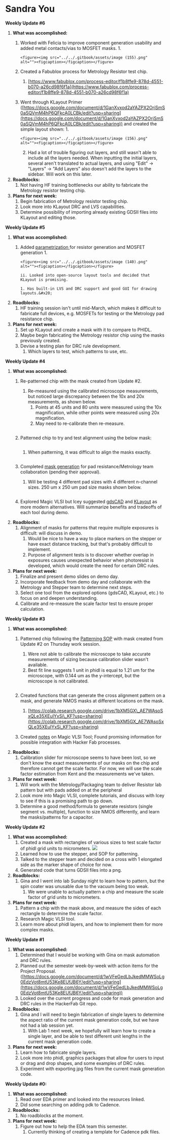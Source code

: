 # Sandra You

**Weekly Update #6**&#x20;

1. **What was accomplished:**
   1. Worked with Felicia to improve component generation usability and added metal contacts/vias to MOSFET masks.
      1.

          <figure><img src="../../.gitbook/assets/image (155).png" alt=""><figcaption></figcaption></figure>


   2. Created a Fabublox process for Metrology Resistor test chip.
      1. [https://www.fabublox.com/process-editor/f1b8ffe9-878d-4551-b070-a26cd98f6f1a](https://www.fabublox.com/process-editor/f1b8ffe9-878d-4551-b070-a26cd98f6f1a)
   3. Went through KLayout Primer ([https://docs.google.com/document/d/1GanXvxod2aYAZPX2OrjSmS0aSQVmM4hP6QFkcA0LCBk/edit?usp=sharing](https://docs.google.com/document/d/1GanXvxod2aYAZPX2OrjSmS0aSQVmM4hP6QFkcA0LCBk/edit?usp=sharing)) and created the simple layout shown:
      1.

          <figure><img src="../../.gitbook/assets/image (156).png" alt=""><figcaption></figcaption></figure>


      2. Had a lot of trouble figuring out layers, and still wasn't able to include all the layers needed. When inputting the initial layers, several aren't translated to actual layers, and using "Edit" -> "Layers" -> "Add Layers" also doesn't add the layers to the sidebar. Will work on this later.
2. **Roadblocks:**
   1. Not having HF training bottlenecks our ability to fabricate the Metrology resistor testing chip.
3. **Plans for next week:**
   1. Begin fabrication of Metrology resistor testing chip.
   2. Look more into KLayout DRC and LVS capabilities.
   3. Determine possibility of importing already existing GDSII files into KLayout and editing those.&#x20;

**Weekly Update #5**&#x20;

1. **What was accomplished:**
   1. Added [parametrization ](https://colab.research.google.com/drive/1XhXm_uumourmU2MWrl_YJQnlEl-nG5eg?usp=sharing)for resistor generation and MOSFET generation
      1.

          <figure><img src="../../.gitbook/assets/image (140).png" alt=""><figcaption></figcaption></figure>

          ii. Looked into open-source layout tools and decided that KLayout is promising.

          1. Has built-in LVS and DRC support and good GUI for drawing layouts.&#x20;
2. **Roadblocks:**
   1. HF training session isn't until mid-March, which makes it difficult to fabricate full devices, e.g. MOSFETs for testing or the Metrology pad resistance chip.&#x20;
3. **Plans for next week:**
   1. Set up KLayout and create a mask with it to compare to PHIDL.&#x20;
   2. Maybe begin fabricating the Metrology resistor chip using the masks previously created.
   3. Devise a testing plan for DRC rule development.
      1. Which layers to test, which patterns to use, etc.&#x20;

**Weekly Update #4**&#x20;

1. **What was accomplished:**
   1.  Re-patterned chip with the mask created from Update #2.

       1. Re-measured using the calibrated microscope measurements, but noticed large discrepancy between the 10x and 20x measurements, as shown below.&#x20;
          1. Points at 45 units and 80 units were measured using the 10x magnification, while other points were measured using 20x magnification.&#x20;
          2. May need to re-calibrate then re-measure.&#x20;

       <figure><img src="../../.gitbook/assets/image (107).png" alt=""><figcaption></figcaption></figure>
   2.  Patterned chip to try and test alignment using the below mask:

       <figure><img src="../../.gitbook/assets/image (108).png" alt=""><figcaption></figcaption></figure>

       1.  When patterning, it was difficult to align the masks exactly.&#x20;

           <figure><img src="../../.gitbook/assets/image (109).png" alt=""><figcaption></figcaption></figure>
   3. Completed [mask generation](https://colab.research.google.com/drive/1bXM5GX_AE7WAsoSxQLe35XEuIYxSi_KF?usp=sharing) for pad resistance/Metrology team collaboration (pending their approval).&#x20;
      1.  Will be testing 4 different pad sizes with 4 different n-channel sizes. 250 um x 250 um pad size masks shown below.

          <figure><img src="../../.gitbook/assets/image (110).png" alt=""><figcaption></figcaption></figure>
   4. Explored Magic VLSI but Icey suggested [gdsCAD](https://pythonhosted.org/gdsCAD/) and [KLayout](https://www.klayout.de/intro.html) as more modern alternatives. Will summarize benefits and tradeoffs of each tool during demo.
2. **Roadblocks:**
   1. Alignment of masks for patterns that require multiple exposures is difficult: will discuss in demo.
      1. Would be nice to have a way to place markers on the stepper or have exact distance tracking, but that's probably difficult to implement.&#x20;
      2. Purpose of alignment tests is to discover whether overlap in exposures causes unexpected behavior when photoresist is developed, which would create the need for certain DRC rules.&#x20;
3. **Plans for next week:**
   1. Finalize and present demo slides on demo day.
   2. Incorporate feedback from demo day and collaborate with the Metrology and Stepper team to determine next steps.
   3. Select one tool from the explored options (gdsCAD, KLayout, etc.) to focus on and deepen understanding.
   4. Calibrate and re-measure the scale factor test to ensure proper calculation.

**Weekly Update #3**&#x20;

1. **What was accomplished:**
   1.  Patterned chip following the [Patterning SOP](https://docs.hackerfab.org/home/standard-operating-procedures/patterning-sop-stepper-v2) with mask created from Update #2 on Thursday work session.&#x20;

       1. Were not able to calibrate the microscope to take accurate measurements of sizing because calibration slider wasn't available.&#x20;
       2. Best fit line suggests 1 unit in phidl is equal to 1.21 um for the microscope, with 0.144 um as the y-intercept, but the microscope is not calibrated.

       <figure><img src="../../.gitbook/assets/Screenshot 2025-02-09 at 3.41.49 PM.png" alt=""><figcaption></figcaption></figure>
   2. Created functions that can generate the cross alignment pattern on a mask, and generate NMOS masks at different locations on the mask.
      1. [https://colab.research.google.com/drive/1bXM5GX\_AE7WAsoSxQLe35XEuIYxSi\_KF?usp=sharing](https://colab.research.google.com/drive/1bXM5GX_AE7WAsoSxQLe35XEuIYxSi_KF?usp=sharing)
   3. Created [notes](https://docs.google.com/document/d/1OxRwDAGWQshovCu0T7od8k_w8QDzJhXd8bczofuO1x4/edit?usp=sharing) on Magic VLSI Tool; Found promising information for possible integration with Hacker Fab processes.
2. **Roadblocks:**
   1. Calibration slider for microscope seems to have been lost, so we don't know the exact measurements of our masks on the chip and therefore cannot get the scale factor. For now, we will use the scale factor estimation from Kent and the measurements we've taken.&#x20;
3. **Plans for next week:**
   1. Will work with the Metrology/Packaging team to deliver Resistor lab pattern but with pads added on at the peripheral
   2. Look more into Magic VLSI, complete tutorials, and discuss with Icey to see if this is a promising path to go down.
   3. Determine a good method/formula to generate resistors (single segment vs. multiple), function to size NMOS differently, and learn the masks/patterns for a capacitor.

**Weekly Update #2**

1. **What was accomplished:**
   1. Created a mask with rectangles of various sizes to test scale factor of phidl grid units to micrometers. ![](<../../.gitbook/assets/rectangles (1) (1).png>)
   2. Learned how to use the stepper, and SOP for patterning.
   3. Talked to the stepper team and decided on a cross with 1 elongated side as the marker shape of choice for now.
   4. Generated code that turns GDSII files into a png.
2. **Roadblocks:**
   1. Gina and I went into lab Sunday night to learn how to pattern, but the spin coater was unusable due to the vacuum being too weak.&#x20;
      1. We were unable to actually pattern a chip and measure the scale factor of grid units to micrometers.
3. **Plans for next week:**
   1. Pattern a chip with the mask above, and measure the sides of each rectangle to determine the scale factor.&#x20;
   2. Research Magic VLSI tool.
   3. Learn more about phidl layers, and how to implement them for more complex masks.

**Weekly Update #1**&#x20;

1. **What was accomplished:**
   1. Determined that I would be working with Gina on mask automation and DRC rules.
   2. Planned out the semester week-by-week with action items for the Project Proposal. ([https://docs.google.com/document/d/1wVFeGedLbJkedMMWSoLg0EdzVot8mtU53Ke8EUfJB6Y/edit?usp=sharing](https://docs.google.com/document/d/1wVFeGedLbJkedMMWSoLg0EdzVot8mtU53Ke8EUfJB6Y/edit?usp=sharing))
   3. Looked over the current progress and code for mask generation and DRC rules in the HackerFab Git repo.
2. **Roadblocks:**
   1. Gina and I will need to begin fabrication of single layers to determine the aspect ratio of the current mask generation code, but we have not had a lab session yet.&#x20;
      1. With Lab 1 next week, we hopefully will learn how to create a single layer, and be able to test different unit lengths in the current mask generation code.
3. **Plans for next week:**
   1. Learn how to fabricate single layers.
   2. Look more into phidl, graphics packages that allow for users to input or drag and drop shapes, and some examples of DRC rules.
   3. Experiment with exporting jpg files from the current mask generation code.&#x20;

**Weekly Update #0:**

1. **What was accomplished:**
   1. Read over EDA primer and looked into the resources linked.
   2. Did some searching on adding pdk to Cadence.
2. **Roadblocks:**
   1. No roadblocks at the moment.
3. **Plans for next week:**
   1. Figure out how to help the EDA team this semester.
      1. Currently thinking of creating a template for Cadence pdk files.
